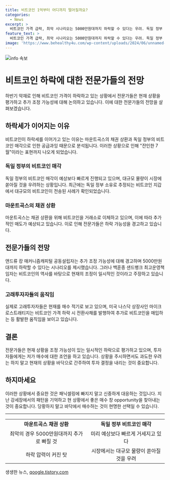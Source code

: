 ```yaml
---
title: 비트코인 1억부터 어디까지 떨어질까요?
categories:
  - News
excerpt: >
  비트코인 가격 급락, 최악 시나리오는 5000만원대까지 하락할 수 있다는 우려. 독일 정부 매각과 마운트곡스 채무 상환에 따른 대규모 물량 쏟아질 것 우려. 현물 상장지수펀드(ETF) 부재와 특별이벤트 부재로 하방 압력 커지며 악재가 현실화. 전문가들은 저가 매수를 권고하며, 투자자들은 바닥에서 매수하는 것이 중요하다고 조언.
feature_text: >
  비트코인 가격 급락, 최악 시나리오는 5000만원대까지 하락할 수 있다는 우려. 독일 정부 매각과 마운트곡스 채무 상환에 따른 대규모 물량 쏟아질 것 우려. 현물 상장지수펀드(ETF) 부재와 특별이벤트 부재로 하방 압력 커지며 악재가 현실화. 전문가들은 저가 매수를 권고하며, 투자자들은 바닥에서 매수하는 것이 중요하다고 조언.
image: 'https://www.behealthy4u.com/wp-content/uploads/2024/06/unnamed-file.png'
---
```


<p><img src="https://www.behealthy4u.com/wp-content/uploads/2024/06/unnamed-file.png" alt="info 속보" /></p>

<h1>비트코인 하락에 대한 전문가들의 전망</h1>

<p data-ke-size="size16">하반기 악재로 인해 비트코인 가격이 하락하고 있는 상황에서 전문가들은 현재 상황을 평가하고 추가 조정 가능성에 대해 논의하고 있습니다. 이에 대한 전문가들의 전망을 살펴보겠습니다.</p>

<h2>하락세가 이어지는 이유</h2>

<p data-ke-size="size16">비트코인이 하락세를 이어가고 있는 이유는 마운트곡스의 채권 상환과 독일 정부의 비트코인 매각으로 인한 공급과잉 때문으로 분석됩니다. 이러한 상황으로 인해 "잔인한 7월"이라는 표현까지 나오게 되었습니다.</p>

<h3>독일 정부의 비트코인 매각</h3>

<p data-ke-size="size16">독일 정부의 비트코인 매각이 예상보다 빠르게 진행되고 있으며, 대규모 물량이 시장에 쏟아질 것을 우려하는 상황입니다. 최근에는 독일 정부 소유로 추정되는 비트코인 지갑에서 대규모의 비트코인이 전송된 사례가 확인되었습니다.</p>

<h3>마운트곡스의 채권 상환</h3>

<p data-ke-size="size16">마운트곡스는 채권 상환을 위해 비트코인을 거래소로 이체하고 있으며, 이에 따라 추가적인 매도가 예상되고 있습니다. 이로 인해 전문가들은 하락 가능성을 경고하고 있습니다.</p>

<h2>전문가들의 전망</h2>

<p data-ke-size="size16">앤드류 캉 매커니즘캐피털 공동설립자는 추가 조정 가능성에 대해 경고하며 5000만원대까지 하락할 수 있다는 시나리오를 제시했습니다. 그러나 백훈종 샌드뱅크 최고운영책임자는 비트코인의 역사를 바탕으로 현재의 조정이 일시적인 것이라고 주장하고 있습니다.</p>

<h3>고래투자자들의 움직임</h3>

<p data-ke-size="size16">실제로 고래투자자들은 현재를 매수 적기로 보고 있으며, 미국 나스닥 상장사인 마이크로스트래티지는 비트코인 가격 하락 시 전환사채를 발행하여 추가로 비트코인을 매입하는 등 활발한 움직임을 보이고 있습니다.</p>

<h2>결론</h2>

<p data-ke-size="size16">전문가들은 현재 상황을 조정 가능성이 있는 일시적인 하락으로 평가하고 있으며, 투자자들에게는 저가 매수에 대한 조언을 하고 있습니다. 상황을 주시하면서도 과도한 우려는 하지 말고 현재의 상황을 바닥으로 간주하여 투자 결정을 내리는 것이 중요합니다.</p>

<h2>하지마세요</h2>

<p data-ke-size="size16">이러한 상황에서 중요한 것은 패닉셀링에 빠지지 말고 신중하게 대응하는 것입니다. 지난 강세장에서의 패턴을 기억하고 현 상황에서 좋은 매수 창 opportunity을 찾아내는 것이 중요합니다. 당황하지 말고 바닥에서 매수하는 것이 현명한 선택일 수 있습니다.</p>

<hr>

<table>
    <tr>
        <td style="text-align: center; height: 17px;"><b>마운트곡스 채권 상환</b></td>
        <td style="text-align: center; height: 17px;"><b>독일 정부 비트코인 매각</b></td>
    </tr>
    <tr>
        <td style="text-align: center; height: 17px;">최악의 경우 5000만원대까지 추가로 빠질 것</td>
        <td style="text-align: center; height: 17px;">미리 예상보다 빠르게 거세지고 있다</td>
    </tr>
    <tr>
        <td style="text-align: center; height: 17px;">하락 압력이 커진 탓</td>
        <td style="text-align: center; height: 17px;">시장에서는 대규모 물량이 쏟아질 것을 우려</td>
    </tr>
</table>
생생한 뉴스, <a href="https://qoogle.tistory.com" rel="dofollow">qoogle.tistory.com</a>


